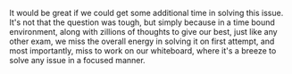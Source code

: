 It would be great if we could get some additional time in solving this issue. 
It's not that the question was tough, but simply because in a time bound environment, along with zillions of thoughts to give our best, just like any other exam, we miss the overall energy in solving it on first attempt, and most importantly, miss to work on our whiteboard, where it's a breeze to solve any issue in a focused manner.